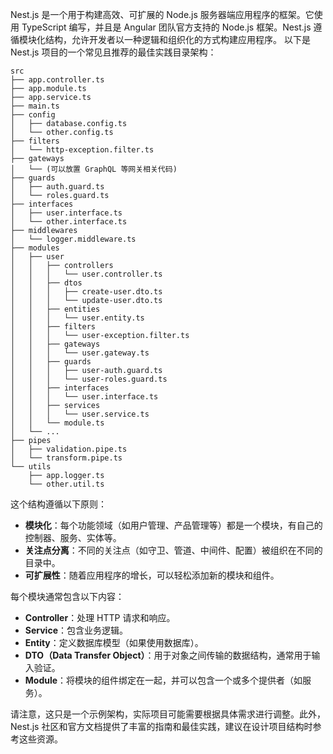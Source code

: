 Nest.js 是一个用于构建高效、可扩展的 Node.js 服务器端应用程序的框架。它使用 TypeScript 编写，并且是 Angular 团队官方支持的 Node.js 框架。Nest.js 遵循模块化结构，允许开发者以一种逻辑和组织化的方式构建应用程序。
以下是 Nest.js 项目的一个常见且推荐的最佳实践目录架构：

```
src
├── app.controller.ts
├── app.module.ts
├── app.service.ts
├── main.ts
├── config
│   ├── database.config.ts
│   └── other.config.ts
├── filters
│   └── http-exception.filter.ts
├── gateways
│   └── (可以放置 GraphQL 等网关相关代码)
├── guards
│   ├── auth.guard.ts
│   └── roles.guard.ts
├── interfaces
│   ├── user.interface.ts
│   └── other.interface.ts
├── middlewares
│   └── logger.middleware.ts
├── modules
│   ├── user
│   │   ├── controllers
│   │   │   └── user.controller.ts
│   │   ├── dtos
│   │   │   ├── create-user.dto.ts
│   │   │   └── update-user.dto.ts
│   │   ├── entities
│   │   │   └── user.entity.ts
│   │   ├── filters
│   │   │   └── user-exception.filter.ts
│   │   ├── gateways
│   │   │   └── user.gateway.ts
│   │   ├── guards
│   │   │   ├── user-auth.guard.ts
│   │   │   └── user-roles.guard.ts
│   │   ├── interfaces
│   │   │   └── user.interface.ts
│   │   ├── services
│   │   │   └── user.service.ts
│   │   └── module.ts
│   └── ...
├── pipes
│   ├── validation.pipe.ts
│   └── transform.pipe.ts
└── utils
    ├── app.logger.ts
    └── other.util.ts
```

这个结构遵循以下原则：

- **模块化**：每个功能领域（如用户管理、产品管理等）都是一个模块，有自己的控制器、服务、实体等。
- **关注点分离**：不同的关注点（如守卫、管道、中间件、配置）被组织在不同的目录中。
- **可扩展性**：随着应用程序的增长，可以轻松添加新的模块和组件。

每个模块通常包含以下内容：

- **Controller**：处理 HTTP 请求和响应。
- **Service**：包含业务逻辑。
- **Entity**：定义数据库模型（如果使用数据库）。
- **DTO（Data Transfer Object）**：用于对象之间传输的数据结构，通常用于输入验证。
- **Module**：将模块的组件绑定在一起，并可以包含一个或多个提供者（如服务）。

请注意，这只是一个示例架构，实际项目可能需要根据具体需求进行调整。此外，Nest.js 社区和官方文档提供了丰富的指南和最佳实践，建议在设计项目结构时参考这些资源。